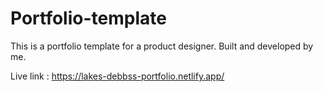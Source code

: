 # Portfolio-template

This is a portfolio template for a product designer. Built and developed by me.

Live link : https://lakes-debbss-portfolio.netlify.app/

